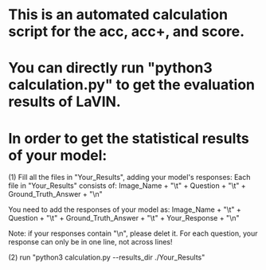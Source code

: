 # This is an automated calculation script for the acc, acc+, and score.

# You can directly run "python3 calculation.py" to get the evaluation results of LaVIN.

# In order to get the statistical results of your model:

(1) Fill all the files in "Your_Results", adding your model's responses:
Each file in "Your_Results" consists of:
Image_Name + "\\t" + Question + "\\t" + Ground_Truth_Answer + "\\n"

You need to add the responses of your model as:
Image_Name + "\\t" + Question + "\\t" + Ground_Truth_Answer + "\\t" + Your_Response + "\\n"

Note: if your responses contain "\\n", please delet it. For each question, your response can only be in one line, not across lines!

(2) run "python3 calculation.py --results_dir ./Your_Results"

